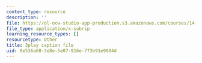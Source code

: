 ```yaml
---
content_type: resource
description: ''
file: https://ol-ocw-studio-app-production.s3.amazonaws.com/courses/14-01sc-principles-of-microeconomics-fall-2011/8e536a683e8e5e07916e773b91e9804d_jmsPn679o5k.vtt
file_type: application/x-subrip
learning_resource_types: []
resourcetype: Other
title: 3play caption file
uid: 8e536a68-3e8e-5e07-916e-773b91e9804d
---
```

